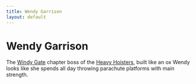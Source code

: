 ```yaml
---
title: Wendy Garrison
layout: default
---
```


# Wendy Garrison
The [Windy Gate](/FATE_in_the_BAWG/locations/Windy_gate.html) chapter boss of the [Heavy Hoisters](/FATE_in_the_BAWG/factions/heavy_hoisters.html), built like an ox Wendy looks like she spends all day throwing parachute platforms with main strength.
